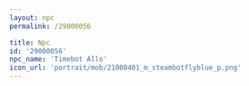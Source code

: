 ```yaml
---
layout: npc
permalink: /29000056

title: Npc
id: '29000056'
npc_name: 'Timebot Allo'
icon_url: 'portrait/mob/21000401_m_steambotflyblue_p.png'
---
```

